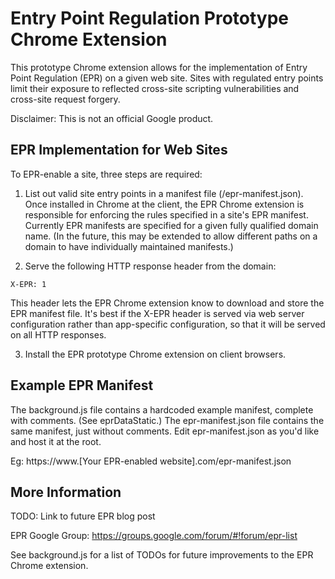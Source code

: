 # Entry Point Regulation Prototype Chrome Extension

This prototype Chrome extension allows for the implementation of Entry Point Regulation (EPR) on a given web site.  Sites with regulated entry points limit their exposure to reflected cross-site scripting vulnerabilities and cross-site request forgery.

Disclaimer: This is not an official Google product.

## EPR Implementation for Web Sites

To EPR-enable a site, three steps are required:

1) List out valid site entry points in a manifest file (/epr-manifest.json).  Once installed in Chrome at the client, the EPR Chrome extension is responsible for enforcing the rules specified in a site's EPR manifest.  Currently EPR manifests are specified for a given fully qualified domain name.  (In the future, this may be extended to allow different paths on a domain to have individually maintained manifests.)

2) Serve the following HTTP response header from the domain:

```
X-EPR: 1
```

This header lets the EPR Chrome extension know to download and store the EPR manifest file.  It's best if the X-EPR header is served via web server configuration rather than app-specific configuration, so that it will be served on all HTTP responses.

3) Install the EPR prototype Chrome extension on client browsers.


## Example EPR Manifest

The background.js file contains a hardcoded example manifest, complete with comments.  (See eprDataStatic.)  The epr-manifest.json file contains the same manifest, just without comments.  Edit epr-manifest.json as you'd like and host it at the root.  

Eg: https://www.[Your EPR-enabled website].com/epr-manifest.json


## More Information

TODO: Link to future EPR blog post

EPR Google Group: https://groups.google.com/forum/#!forum/epr-list

See background.js for a list of TODOs for future improvements to the EPR Chrome extension.
